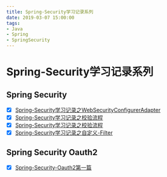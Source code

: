 ```yaml
---
title: Spring-Security学习记录系列
date: 2019-03-07 15:00:00
tags: 
- Java 
- Spring
- SpringSecurity
---
```


# Spring-Security学习记录系列

## Spring Security

- [x] [Spring-Security学习记录之WebSecurityConfigurerAdapter](doc/Spring-Security学习记录之WebSecurityConfigurerAdapter.md)
- [x] [Spring-Security学习记录之校验流程](doc/Spring-Security学习记录之校验流程.md)
- [x] [Spring-Security学习记录之校验流程](doc/Spring-Security学习记录之校验流程.md)
- [x] [Spring-Security学习记录之自定义-Filter](doc/Spring-Security学习记录之自定义-Filter.md)

## Spring Security Oauth2

- [x] [Spring-Security-Oauth2第一篇](doc/Spring-Security-Oauth2第一篇.md)
